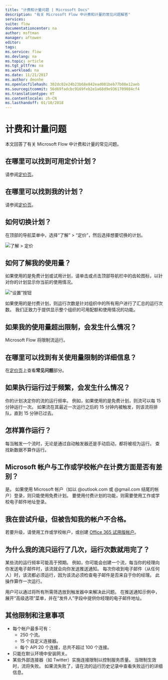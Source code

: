 ```yaml
---
title: "计费和计量问题 | Microsoft Docs"
description: "有关 Microsoft Flow 中计费和计量的常见问题解答"
services: 
suite: flow
documentationcenter: na
author: msftman
manager: aftowen
editor: 
tags: 
ms.service: flow
ms.devlang: na
ms.topic: article
ms.tgt_pltfrm: na
ms.workload: na
ms.date: 11/21/2017
ms.author: deonhe
ms.openlocfilehash: 302dc02e24b23b68e842ead001beb77b08e12aeb
ms.sourcegitcommit: 56d69fadcbc9169feb2e1a68d9e9361709084cf4
ms.translationtype: HT
ms.contentlocale: zh-CN
ms.lasthandoff: 01/10/2018
---
```

# <a name="billing-and-metering-questions"></a>计费和计量问题

本文回答了有关 Microsoft Flow 中计费和计量的常见问题。

## <a name="where-can-i-find-out-what-pricing-plans-are-available"></a>在哪里可以找到可用定价计划？

请参阅[定价页](https://flow.microsoft.com/pricing/)。

## <a name="where-can-i-find-out-what-my-plan-is"></a>在哪里可以找到我的计划？

请参阅[定价页](https://flow.microsoft.com/pricing/)。

## <a name="how-do-i-switch-plans"></a>如何切换计划？

在顶部的导航菜单中，选择“了解” > “定价”，然后选择想要切换的计划。

![了解 > 定价](./media/billing-questions/learn-pricing.png)

## <a name="how-do-i-know-how-much-ive-used"></a>如何了解我的使用量？

如果使用的是免费计划或试用计划，请单击或点击顶部导航栏中的齿轮图标，以针对你的计划显示你当前的使用情况。 

![“设置”按钮](./media/billing-questions/settings.png)

如果使用的是付费计划，则运行次数是针对组织中的所有用户进行了汇总的运行次数。 我们正致力于提供显示整个组织的可用配额和使用情况的功能。

## <a name="what-happens-if-my-usage-exceeds-the-limits"></a>如果我的使用量超出限制，会发生什么情况？

Microsoft Flow 将限制流运行。

## <a name="where-can-i-find-more-information-regarding-the-usage-limits"></a>在哪里可以找到有关使用量限制的详细信息？

在[定价页](https://flow.microsoft.com/pricing/)上查看**常见问题**部分。

## <a name="what-happens-if-i-try-to-execute-runs-too-frequently"></a>如果执行运行过于频繁，会发生什么情况？

你的计划决定你的流的运行频率。 例如，如果使用的是免费计划，则流可以每 15 分钟运行一次。 如果流在其最近一次运行之后的 15 分钟内被触发，则该流将排队，直到 15 分钟已过去。

## <a name="what-counts-as-a-run"></a>怎样算作运行？

每当触发一个流时，无论是通过自动触发器还是手动启动，都将被视为运行。 查找新数据不算作运行。

## <a name="are-there-differences-between-microsoft-accounts-and-work-or-school-accounts-for-billing"></a>Microsoft 帐户与工作或学校帐户在计费方面是否有差别？

是。 如果使用 Microsoft 帐户（如以 @outlook.com 或 @gmail.com 结尾的帐户）登录，则只能使用免费计划。 要使用付费计划的功能，则需要使用工作或学校电子邮件地址登录。

## <a name="im-trying-to-upgrade-but-im-told-my-account-isnt-eligible"></a>我在尝试升级，但被告知我的帐户不合格。

若要升级，请使用工作或学校帐户，或创建 [Office 365 试用版帐户](https://powerbi.microsoft.com/documentation/powerbi-admin-signing-up-for-power-bi-with-a-new-office-365-trial/)。

## <a name="why-did-i-run-out-of-runs-when-my-flow-only-ran-a-few-times"></a>为什么我的流只运行了几次，运行次数就用完了？

某些流的运行频率可能高于预期。 例如，你可能会创建一个流，每当你的经理向你发送电子邮件时，该流就会向你发送推送通知。 每次你收到电子邮件（从任何人）时，该流都必须运行，因为该流必须检查电子邮件是否来自于你的经理。 此操作算作一次运行。

用户可以通过将所有所需筛选放到触发器中来解决此问题。 在推送通知示例中，展开“高级选项”菜单，并在“发件人”字段中提供你经理的电子邮件地址。

## <a name="other-limits-and-caveats"></a>其他限制和注意事项

* 每个帐户最多可有：
  * 250 个流。
  * 15 个自定义连接器。
  * 每个 API 20 个连接，总共不超过 100 个连接。
* 只能在默认环境中安装网关。
* 某些外部连接器（如 Twitter）实施连接限制以控制服务质量。 当限制生效时，流将失败。 如果流失败了，请在流的运行历史记录中查看失败运行的详细信息。